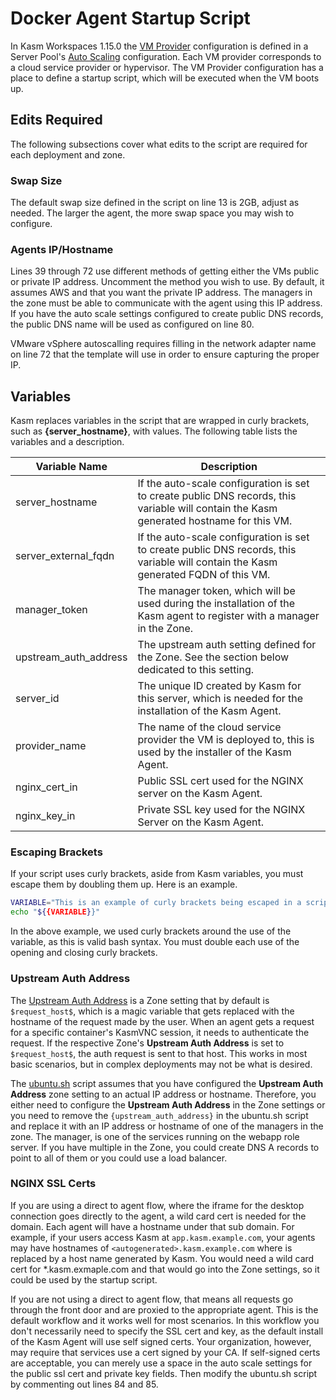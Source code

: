 # Docker Agent Startup Script
In Kasm Workspaces 1.15.0 the [VM Provider](https://www.kasmweb.com/docs/latest/guide/compute/pools.html#vm-provider-configs) configuration is defined in a Server Pool's [Auto Scaling](https://www.kasmweb.com/docs/latest/guide/compute/pools.html#autoscale-configurations) configuration. Each VM provider corresponds to a cloud service provider or hypervisor. The VM Provider configuration has a place to define a startup script, which will be executed when the VM boots up.

## Edits Required
The following subsections cover what edits to the script are required for each deployment and zone.

### Swap Size
The default swap size defined in the script on line 13 is 2GB, adjust as needed. The larger the agent, the more swap space you may wish to configure.

### Agents IP/Hostname
Lines 39 through 72 use different methods of getting either the VMs public or private IP address. Uncomment the method you wish to use. By default, it assumes AWS and that you want the private IP address. The managers in the zone must be able to communicate with the agent using this IP address. If you have the auto scale settings configured to create public DNS records, the public DNS name will be used as configured on line 80.

VMware vSphere autoscalling requires filling in the network adapter name on line 72 that the template will use in order to ensure capturing the proper IP.

## Variables

Kasm replaces variables in the script that are wrapped in curly brackets, such as **{server_hostname}**, with values. The following table lists the variables and a description.

| Variable Name         | Description                                                                                                                              |
|-----------------------|------------------------------------------------------------------------------------------------------------------------------------------|
| server_hostname       | If the auto-scale configuration is set to create public DNS records, this variable will contain the Kasm generated hostname for this VM. |
| server_external_fqdn  | If the auto-scale configuration is set to create public DNS records, this variable will contain the Kasm generated FQDN of this VM.      |
| manager_token         | The manager token, which will be used during the installation of the Kasm agent to register with a manager in the Zone.                  |
| upstream_auth_address | The upstream auth setting defined for the Zone. See the section below dedicated to this setting.                                         |
| server_id             | The unique ID created by Kasm for this server, which is needed for the installation of the Kasm Agent.                                   |
| provider_name         | The name of the cloud service provider the VM is deployed to, this is used by the installer of the Kasm Agent.                           |
| nginx_cert_in         | Public SSL cert used for the NGINX server on the Kasm Agent.                                                                             |
| nginx_key_in          | Private SSL key used for the NGINX Server on the Kasm Agent.                                                                             |

### Escaping Brackets
If your script uses curly brackets, aside from Kasm variables, you must escape them by doubling them up. Here is an example.

```bash
VARIABLE="This is an example of curly brackets being escaped in a script."
echo "${{VARIABLE}}"
```

In the above example, we used curly brackets around the use of the variable, as this is valid bash syntax. You must double each use of the opening and closing curly brackets.

### Upstream Auth Address
The [Upstream Auth Address](https://www.kasmweb.com/docs/latest/guide/zones/deployment_zones.html#configuring-deployment-zones) is a Zone setting that by default is `$request_host$`, which is a magic variable that gets replaced with the hostname of the request made by the user. When an agent gets a request for a specific container's KasmVNC session, it needs to authenticate the request. If the respective Zone's **Upstream Auth Address** is set to `$request_host$`, the auth request is sent to that host. This works in most basic scenarios, but in complex deployments may not be what is desired.

The [ubuntu.sh](./ubuntu.sh) script assumes that you have configured the **Upstream Auth Address** zone setting to an actual IP address or hostname. Therefore, you either need to configure the **Upstream Auth Address** in the Zone settings or you need to remove the `{upstream_auth_address}` in the ubuntu.sh script and replace it with an IP address or hostname of one of the managers in the zone. The manager, is one of the services running on the webapp role server. If you have multiple in the Zone, you could create DNS A records to point to all of them or you could use a load balancer.

### NGINX SSL Certs
If you are using a direct to agent flow, where the iframe for the desktop connection goes directly to the agent, a wild card cert is needed for the domain. Each agent will have a hostname under that sub domain. For example, if your users access Kasm at `app.kasm.example.com`, your agents may have hostnames of `<autogenerated>.kasm.example.com` where <autogenerated> is replaced by a host name generated by Kasm. You would need a wild card cert for *.kasm.exmaple.com and that would go into the Zone settings, so it could be used by the startup script.

If you are not using a direct to agent flow, that means all requests go through the front door and are proxied to the appropriate agent. This is the default workflow and it works well for most scenarios. In this workflow you don't necessarily need to specify the SSL cert and key, as the default install of the Kasm Agent will use self signed certs. Your organization, however, may require that services use a cert signed by your CA. If self-signed certs are acceptable, you can merely use a space in the auto scale settings for the public ssl cert and private key fields. Then modify the ubuntu.sh script by commenting out lines 84 and 85.
